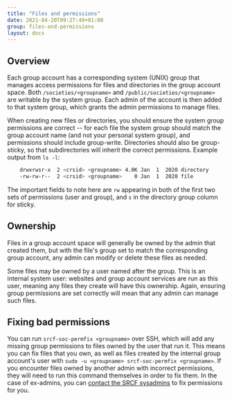 ```yaml
---
title: "Files and permissions"
date: 2021-04-20T09:27:49+01:00
group: files-and-permissions
layout: docs
---
```


## Overview

Each group account has a corresponding system (UNIX) group that manages
access permissions for files and directories in the group account space.
Both `/societies/<groupname>` and `/public/societies/<groupname>` are
writable by the system group. Each admin of the account is then added to
that system group, which grants the admin permissions to manage files.

When creating new files or directories, you should ensure the system
group permissions are correct -- for each file the system group should
match the group account name (and not your personal system group), and
permissions should include group-write. Directories should also be
group-sticky, so that subdirectories will inherit the correct
permissions. Example output from `ls -l`:

```bash
    drwxrwsr-x  2 <crsid> <groupname> 4.0K Jan  1  2020 directory
    -rw-rw-r--  2 <crsid> <groupname>    0 Jan  1  2020 file
```

The important fields to note here are `rw` appearing in both of the
first two sets of permissions (user and group), and `s` in the directory
group column for sticky.

## Ownership

Files in a group account space will generally be owned by the admin that
created them, but with the file's group set to match the corresponding
group account, any admin can modify or delete these files as needed.

Some files may be owned by a user named after the group. This is an
internal system user: websites and group account services are run as
this user, meaning any files they create will have this ownership.
Again, ensuring group permissions are set correctly will mean that any
admin can manage such files.

## Fixing bad permissions

You can run `srcf-soc-permfix <groupname>` over SSH, which will add any
missing group permissions to files owned by the user that run it. This
means you can fix files that you own, as well as files created by the
internal group account's user with
`sudo -u <groupname> srcf-soc-permfix <groupname>`. If you encounter
files owned by another admin with incorrect permissions, they will need
to run this command themselves in order to fix them. In the case of
ex-admins, you can [contact the SRCF
sysadmins](https://www.srcf.net/contact) to fix permissions for you.
